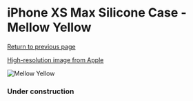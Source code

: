 # iPhone XS Max Silicone Case - Mellow Yellow

[Return to previous page](/iphone_x)

[High-resolution image from Apple](https://store.storeimages.cdn-apple.com/8756/as-images.apple.com/is/MUJR2?wid=4500&hei=4500&fmt=png)

<div style="width: 384px"><img src="/everysource/MUJR2.png" alt="Mellow Yellow"></div>

### Under construction
